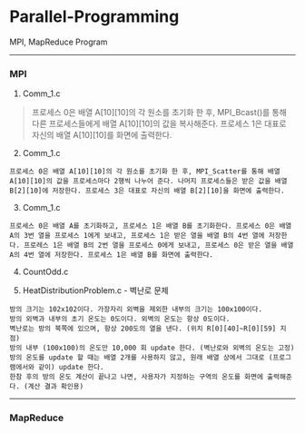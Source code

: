 # Parallel-Programming
MPI, MapReduce Program

--------------------------------

### MPI

1. Comm_1.c

>프로세스 0은 배열 A[10][10]의 각 원소를 초기화 한 후, MPI_Bcast()를 통해 다른 프로세스들에게 배열 A[10][10]의 값을 복사해준다. 프로세스 1은 대표로 자신의 배열 A[10][10]를 화면에 출력한다.
2. Comm_1.c
```
프로세스 0은 배열 A[10][10]의 각 원소를 초기화 한 후, MPI_Scatter를 통해 배열 A[10][10]의 값을 프로세스마다 2행씩 나누어 준다. 나머지 프로세스들은 받은 값을 배열 B[2][10]에 저장한다. 프로세스 3은 대표로 자신의 배열 B[2][10]을 화면에 출력한다.
```
3. Comm_1.c
```
프로세스 0은 배열 A를 초기화하고, 프로세스 1은 배열 B를 초기화한다. 프로세스 0은 배열 A의 3번 열을 프로세스 1에게 보내고, 프로세스 1은 받은 열을 배열 B의 4번 열에 저장한다. 프로레스 1은 배열 B의 2번 열을 프로세스 0에게 보내고, 프로세스 0은 받은 열을 배열 A의 4번 열에 저장한다. 프로세스 1은 배열 B를 화면에 출력한다.
```
4. CountOdd.c

5. HeatDistributionProblem.c - 벽난로 문제
```
방의 크기는 102x102이다. 가장자리 외벽을 제외한 내부의 크기는 100x100이다.
방의 외벽과 내부의 초기 온도는 0도이다. 외벽의 온도는 항상 0도이다.
벽난로는 방의 북쪽에 있으며, 항상 200도의 열을 낸다. (위치 R[0][40]~R[0][59] 지점)
방의 내부 (100x100)의 온도만 10,000 회 update 한다. (벽난로와 외벽의 온도는 고정)
방의 온도를 update 할 때는 배열 2개를 사용하지 않고, 원래 배열 상에서 그대로 (프로그램에서와 같이) update 한다.
한참 후의 방의 온도 계산이 끝나고 나면, 사용자가 지정하는 구역의 온도를 화면에 출력해준다. (계산 결과 확인용)
```
--------------------------------

### MapReduce
